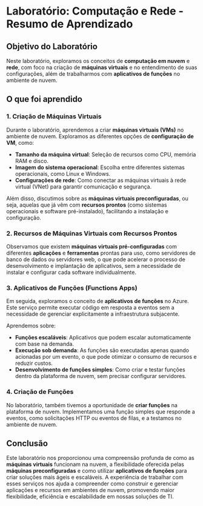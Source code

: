 # Laboratório: Computação e Rede - Resumo de Aprendizado

## Objetivo do Laboratório

Neste laboratório, exploramos os conceitos de **computação em nuvem** e **rede**, com foco na criação de **máquinas virtuais** e no entendimento de suas configurações, além de trabalharmos com **aplicativos de funções** no ambiente de nuvem.

## O que foi aprendido

### 1. **Criação de Máquinas Virtuais**

Durante o laboratório, aprendemos a criar **máquinas virtuais (VMs)** no ambiente de nuvem. Exploramos as diferentes opções de **configuração de VM**, como:

- **Tamanho da máquina virtual**: Seleção de recursos como CPU, memória RAM e disco.
- **Imagem do sistema operacional**: Escolha entre diferentes sistemas operacionais, como Linux e Windows.
- **Configurações de rede**: Como conectar as máquinas virtuais à rede virtual (VNet) para garantir comunicação e segurança.

Além disso, discutimos sobre as **máquinas virtuais preconfiguradas**, ou seja, aquelas que já vêm com **recursos prontos** (como sistemas operacionais e software pré-instalado), facilitando a instalação e configuração.

### 2. **Recursos de Máquinas Virtuais com Recursos Prontos**

Observamos que existem **máquinas virtuais pré-configuradas** com diferentes **aplicações** e **ferramentas** prontas para uso, como servidores de banco de dados ou servidores web, o que pode acelerar o processo de desenvolvimento e implantação de aplicativos, sem a necessidade de instalar e configurar cada software individualmente.

### 3. **Aplicativos de Funções (Functions Apps)**

Em seguida, exploramos o conceito de **aplicativos de funções** no Azure. Este serviço permite executar código em resposta a eventos sem a necessidade de gerenciar explicitamente a infraestrutura subjacente.

Aprendemos sobre:

- **Funções escaláveis**: Aplicativos que podem escalar automaticamente com base na demanda.
- **Execução sob demanda**: As funções são executadas apenas quando acionadas por um evento, o que pode otimizar o consumo de recursos e reduzir custos.
- **Desenvolvimento de funções simples**: Como criar e testar funções dentro da plataforma de nuvem, sem precisar configurar servidores.

### 4. **Criação de Funções**

No laboratório, também tivemos a oportunidade de **criar funções** na plataforma de nuvem. Implementamos uma função simples que responde a eventos, como solicitações HTTP ou eventos de filas, e a testamos no ambiente de nuvem.

## Conclusão

Este laboratório nos proporcionou uma compreensão profunda de como as **máquinas virtuais** funcionam na nuvem, a flexibilidade oferecida pelas **máquinas preconfiguradas** e como utilizar **aplicativos de funções** para criar soluções mais ágeis e escaláveis. A experiência de trabalhar com esses serviços nos ajuda a compreender como construir e gerenciar aplicações e recursos em ambientes de nuvem, promovendo maior flexibilidade, eficiência e escalabilidade em nossas soluções de TI.
